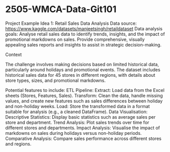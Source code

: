 # 2505-WMCA-Data-Git101
Project Example Idea 1: Retail Sales Data Analysis
Data source: https://www.kaggle.com/datasets/manjeetsingh/retaildataset 
Data analysis goals: Analyse retail sales data to identify trends, insights, and the impact of promotional markdowns on sales. Provide comprehensive, visually appealing sales reports and insights to assist in strategic decision-making.

Context

The challenge involves making decisions based on limited historical data, particularly around holidays and promotional events. The dataset includes historical sales data for 45 stores in different regions, with details about store types, sizes, and promotional markdowns.

Potential features to include:
ETL Pipeline:
Extract: Load data from the Excel sheets (Stores, Features, Sales).
Transform: Clean the data, handle missing values, and create new features such as sales differences between holiday and non-holiday weeks.
Load: Store the transformed data in a format suitable for analysis (e.g., a cleaned DataFrame).
Data Visualisation:
Descriptive Statistics: Display basic statistics such as average sales per store and department.
Trend Analysis: Plot sales trends over time for different stores and departments.
Impact Analysis: Visualise the impact of markdowns on sales during holidays versus non-holiday periods.
Comparative Analysis: Compare sales performance across different stores and regions.
